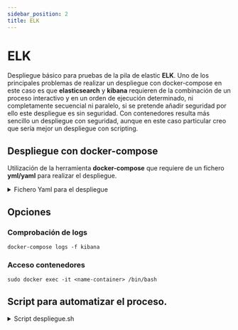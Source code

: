 ```yaml
---
sidebar_position: 2
title: ELK
---
```

# ELK
Despliegue básico para pruebas de la pila de elastic **ELK**. Uno de los principales problemas de realizar un despliegue con docker-compose en este caso es que **elasticsearch** y **kibana** requieren de la combinación de un proceso interactivo y en un orden de ejecución determinado, ni completamente secuencial ni paralelo, si se pretende añadir seguridad por ello este despliegue es sin seguridad. Con contenedores resulta más sencillo un despliegue con seguridad, aunque en este caso particular creo que sería mejor un despliegue con scripting.

## Despliegue con docker-compose
Utilización de la herramienta **docker-compose** que requiere de un fichero **yml/yaml** para realizar el despliegue.

<details>
<summary>
Fichero Yaml para el despliegue
</summary>

```
version: "3.8"

services:
  elasticsearch:
    image: docker.elastic.co/elasticsearch/elasticsearch:8.8.2
    container_name: elasticsearch
    environment:
      - discovery.type=single-node
      - xpack.security.enabled=false
    ports:
      - "9200:9200"
    networks:
      - elk-basic

  kibana:
    image: docker.elastic.co/kibana/kibana:8.8.2
    container_name: kibana
    environment:
      - ELASTICSEARCH_HOSTS=http://elasticsearch:9200
      - XPACK_SECURITY_ENABLED=false
      - KIBANA_SYSTEM_PASSWORD=
    ports:
      - "5601:5601"
    depends_on:
      - elasticsearch
    networks:
      - elk-basic

networks:
  elk-basic:
    driver: bridge
```
</details>

## Opciones
### Comprobación de logs
```
docker-compose logs -f kibana
```
### Acceso contenedores
```
sudo docker exec -it <name-container> /bin/bash
```

## Script para automatizar el proceso.
<details>
<summary>
Script despliegue.sh
</summary>

```
#!/bin/bash
# Uso de despliege.sh:
# <namefile.yaml o yml> [up|down|restart]
# Tag para el nombre de project name que usa docker-compose en el despliegue
# Si no se indica un tag coge el nombre del directorio, por ello se personalizaCOMPOSE_FILE="$1"

#===========================================================================
# VARIABLES
#===========================================================================

COMMAND="$2"
PROJECT_NAME="despliegue_elk"

#===========================================================================
# FUNCIONES
#===========================================================================
# Despliegue
function up(){
    echo "Desplegando los contenedores..."
    docker-compose -p "$PROJECT_NAME" -f "$COMPOSE_FILE" up -d
}

# Anular el Despliegue
function down(){
    echo "Deteniendo los contenedores..."
    docker-compose -p "$PROJECT_NAME" -f "$COMPOSE_FILE" down
}

# Reiniciar el Despliegue
function restart(){
    echo "Reiniciando el despliegue..."
    echo "Primero tumbando los microservicios"
    down 2>/dev/null || echo "No se ha podido levantar el sistema"
    sleep 3
    echo "Segundo levantando los microservicios"
    up 2>/dev/null || echo "No se ha podilo levantar el sistema"
}

#===========================================================================
# SWITCH
#===========================================================================
case "$COMMAND" in
    up) up ;;
    down) down ;;
    restart) restart ;;
    *)
    echo
    echo "***********************************************************"
    echo "*							  *"
    echo "*	    Despliegue con DOCKER-COMPOSE		  *"
    echo "*							  *"
    echo "***********************************************************"
     echo "*							  *"
    echo "*	Instrucciones para ejecutar el despliegue	  *"
    echo "*							  *"
    echo "***********************************************************"
    echo "* Para ejecutar el despliegue siga el siguiente patrón:   *"
    echo "*							  *"
    echo "* $0 <nombre fichero YAML> [up|down|restart] *"
    echo "*							  *"
    echo "***********************************************************"
    echo
    exit 1
    ;;
esac
```
</details>